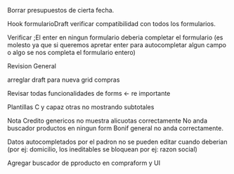 
Borrar presupuestos de cierta fecha.


Hook formularioDraft verificar compatibilidad con todos los formularios.

Verificar ;El enter en ningun formulario deberia completar el formulario (es molesto ya que si
 queremos apretar enter para autocompletar algun campo o algo se nos completa el formulario entero)
 
Revision General

arreglar draft para nueva grid compras

Revisar todas funcionalidades de forms <- re importante

Plantillas C y capaz otras no mostrando subtotales

Nota Credito genericos no muestra alicuotas correctamente
No anda buscador productos en ningun form
  Bonif general no anda correctamente.


Datos autocompletados por el padron no se pueden editar cuando deberian (por ej: domicilio, los ineditables se bloquean por ej: razon social)

Agregar buscador de pproducto en compraform y UI